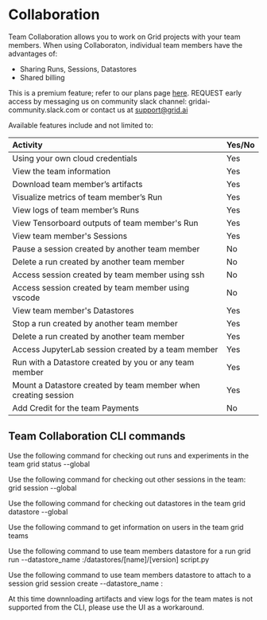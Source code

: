 # Collaboration

Team Collaboration allows you to work on Grid projects with your team members. When using Collaboraton, individual team members have the advantages of:

* Sharing Runs, Sessions, Datastores
* Shared billing

This is a premium feature; refer to our plans page [here](https://www.grid.ai/pricing/). REQUEST early access by messaging us on community slack channel: gridai-community.slack.com or contact us at [support@grid.ai](mailto:support@grid.ai)

Available features include and not limited to:

| Activity | Yes/No |
| :--- | :--- |
| Using your own cloud credentials | Yes |
| View the team information | Yes |
| Download team member’s artifacts  | Yes |
| Visualize metrics of team member’s Run | Yes |
| View logs of team member’s Runs | Yes |
| View Tensorboard outputs of team member's Run | Yes |
| View team member's Sessions | Yes |
| Pause a session created by another team member | No |
| Delete a run created by another team member | No |
| Access session created by team member using ssh  | No |
| Access session created by team member using vscode | No |
| View team member's Datastores | Yes |
| Stop a run created by another team member | Yes |
| Delete a run created by another team member | Yes |
| Access JupyterLab session created by a team member | Yes |
| Run with a Datastore created by you or any team member | Yes |
| Mount a Datastore created by team member when creating session | Yes |
| Add Credit for the team Payments | No |

## Team Collaboration CLI commands
Use the following command for checking out runs and experiments in the team
grid status --global

Use the following command for checking out other sessions in the team:
grid session --global

Use the following command for checking out datastores in the team
grid datastore --global

Use the following command to get information on users in the team
grid teams <team-name>

Use the following command to use team members datastore for a run
grid run --datastore_name <username>:/datastores/[name]/[version] script.py

Use the following command to use team members datastore to attach to a session
grid session create --datastore_name <username>:<datastorename>

At this time downnloading artifacts and view logs for the team mates is not supported from the CLI, please use the UI as a workaround.